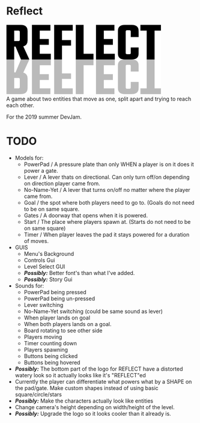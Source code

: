 # Reflect 
<img src="./logo.png"><br>
A game about two entities that move as one, split apart and trying to reach each other.


For the 2019 summer DevJam.

# TODO
 * Models for:
   - PowerPad / A pressure plate than only WHEN a player is on it does it power a gate.
   - Lever / A lever thats on directional. Can only turn off/on depending on direction player came from.
   - No-Name-Yet / A lever that turns on/off no matter where the player came from.
   - Goal / the spot where both players need to go to. (Goals do not need to be on same square.
   - Gates / A doorway that opens when it is powered.
   - Start / The place where players spawn at. (Starts do not need to be on same square)
   - Timer / When player leaves the pad it stays powered for a duration of moves.
 * GUIS
   - Menu's Background
   - Controls Gui
   - Level Select GUI 
   - ***Possibly:*** Better font's than what I've added.
   - ***Possibly:*** Story Gui
 * Sounds for:
   - PowerPad being pressed
   - PowerPad being un-pressed
   - Lever switching
   - No-Name-Yet switching (could be same sound as lever)
   - When player lands on goal
   - When both players lands on a goal.
   - Board rotating to see other side
   - Players moving
   - Timer counting down
   - Players spawning
   - Buttons being clicked
   - Buttons being hovered
 * ***Possibly:***  The bottom part of the logo for REFLECT have a distorted watery look so it actually looks like it's "REFLECT"ed
 * Currently the player can differentiate what powers what by a SHAPE on the pad/gate. Make custom shapes instead of using basic square/circle/stars
 * ***Possibly:*** Make the characters actually look like entities
 * Change camera's height depending on width/height of the level.
 * ***Possibly:*** Upgrade the logo so it looks cooler than it already is.
   